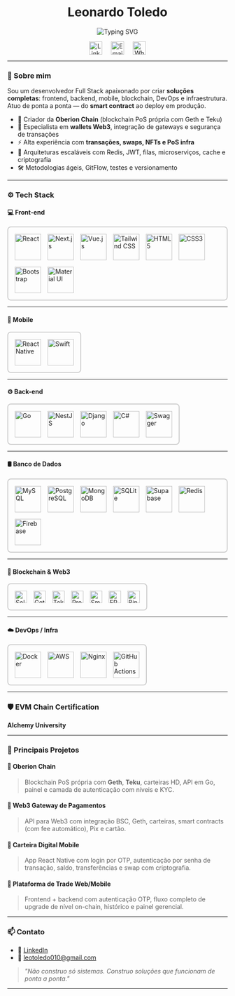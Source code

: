 <h1 align="center">Leonardo Toledo</h1>

<p align="center">
  <img src="https://readme-typing-svg.herokuapp.com?font=Fira+Code&size=24&pause=1000&color=F7F7F7&center=true&vCenter=true&width=780&lines=Full+Stack+Dev+%7C+Blockchain+Builder+%7C+PoS+Infra;Smart+Contracts+%2F+Wallets+%2F+Gateways+Web3;React+Native+%7C+Vue+%7C+Next.js+%7C+Go+%7C+Solidity;Mobile%2C+Web%2C+Backend%2C+DevOps+%26+Infra+Completa" alt="Typing SVG" />
</p>

<p align="center" style="display: flex; justify-content: center; gap: 20px; align-items: center;">
  <a href="https://www.linkedin.com/in/leonardo-toledo0/" target="_blank" rel="noopener noreferrer">
    <img src="https://cdn.jsdelivr.net/gh/devicons/devicon@latest/icons/linkedin/linkedin-original.svg" alt="LinkedIn" width="30" />
  </a>
  <a href="mailto:leotoledo010@gmail.com" target="_blank" rel="noopener noreferrer">
    <img src="https://cdn.jsdelivr.net/gh/devicons/devicon@latest/icons/google/google-original.svg" alt="Email" width="30" />
  </a>
  <a href="https://wa.me/5511992971390" target="_blank" rel="noopener noreferrer">
   <img src="https://cdn.jsdelivr.net/gh/devicons/devicon@latest/icons/whatsapp/whatsapp-original.svg" alt="WhatsApp" width="30" />
  </a>
</p>



---

### 🧠 Sobre mim

Sou um desenvolvedor Full Stack apaixonado por criar **soluções completas**: frontend, backend, mobile, blockchain, DevOps e infraestrutura. Atuo de ponta a ponta — do **smart contract** ao deploy em produção.

- 🚀 Criador da **Oberion Chain** (blockchain PoS própria com Geth e Teku)
- 🔐 Especialista em **wallets Web3**, integração de gateways e segurança de transações
- ⚡ Alta experiência com **transações, swaps, NFTs e PoS infra**
- 🔄 Arquiteturas escaláveis com Redis, JWT, filas, microserviços, cache e criptografia
- 🛠️ Metodologias ágeis, GitFlow, testes e versionamento

---

### ⚙️ Tech Stack

#### 💻 Front-end
<div style="border: 2px solid #ccc; border-radius: 8px; padding: 15px; max-width: 100%; display: inline-block;">
  <div style="display: flex; gap: 15px; align-items: center; flex-wrap: wrap;">
    <img src="https://cdn.jsdelivr.net/gh/devicons/devicon@latest/icons/react/react-original-wordmark.svg" alt="React" width="60" />
    <img src="https://cdn.jsdelivr.net/gh/devicons/devicon@latest/icons/nextjs/nextjs-original.svg" alt="Next.js" width="60" />
    <img src="https://cdn.jsdelivr.net/gh/devicons/devicon@latest/icons/vuejs/vuejs-original-wordmark.svg" alt="Vue.js" width="60" />
    <img src="https://cdn.jsdelivr.net/gh/devicons/devicon@latest/icons/tailwindcss/tailwindcss-original.svg" alt="Tailwind CSS" width="60" />
    <img src="https://cdn.jsdelivr.net/gh/devicons/devicon@latest/icons/html5/html5-original-wordmark.svg" alt="HTML5" width="60" />
    <img src="https://cdn.jsdelivr.net/gh/devicons/devicon@latest/icons/css3/css3-original-wordmark.svg" alt="CSS3" width="60" />
    <img src="https://cdn.jsdelivr.net/gh/devicons/devicon@latest/icons/bootstrap/bootstrap-original-wordmark.svg" alt="Bootstrap" width="60" />
    <img src="https://cdn.jsdelivr.net/gh/devicons/devicon@latest/icons/materialui/materialui-original.svg" alt="Material UI" width="60" />
  </div>
</div>

---

#### 📱 Mobile

<div style="border: 2px solid #ccc; border-radius: 8px; padding: 15px; max-width: 100%; display: inline-block;">
  <div style="display: flex; gap: 15px; align-items: center; flex-wrap: wrap;">
    <img src="https://cdn.jsdelivr.net/gh/devicons/devicon@latest/icons/reactnative/reactnative-original-wordmark.svg" alt="React Native" width="60" />
    <img src="https://cdn.jsdelivr.net/gh/devicons/devicon@latest/icons/swift/swift-original.svg" alt="Swift" width="60" />
  </div>
</div>

---

#### ⚙️ Back-end

<div style="border: 2px solid #ccc; border-radius: 8px; padding: 15px; max-width: 100%; display: inline-block;">
  <div style="display: flex; gap: 15px; align-items: center; flex-wrap: wrap;">
    <img src="https://cdn.jsdelivr.net/gh/devicons/devicon@latest/icons/go/go-original.svg" alt="Go" width="60" />
    <img src="https://cdn.jsdelivr.net/gh/devicons/devicon@latest/icons/nestjs/nestjs-original.svg" alt="NestJS" width="60" />
    <img src="https://cdn.jsdelivr.net/gh/devicons/devicon@latest/icons/django/django-plain.svg" alt="Django" width="60" />
    <img src="https://cdn.jsdelivr.net/gh/devicons/devicon@latest/icons/csharp/csharp-original.svg" alt="C#" width="60" />
    <img src="https://cdn.jsdelivr.net/gh/devicons/devicon@latest/icons/swagger/swagger-original.svg" alt="Swagger" width="60" />
  </div>
</div>

---

#### 🛢️ Banco de Dados

<div style="border: 2px solid #ccc; border-radius: 8px; padding: 15px; max-width: 100%; display: inline-block;">
  <div style="display: flex; gap: 15px; align-items: center; flex-wrap: wrap;">
    <img src="https://cdn.jsdelivr.net/gh/devicons/devicon@latest/icons/mysql/mysql-original.svg" alt="MySQL" width="60" />
    <img src="https://cdn.jsdelivr.net/gh/devicons/devicon@latest/icons/postgresql/postgresql-original.svg" alt="PostgreSQL" width="60" />
    <img src="https://cdn.jsdelivr.net/gh/devicons/devicon@latest/icons/mongodb/mongodb-original.svg" alt="MongoDB" width="60" />
    <img src="https://cdn.jsdelivr.net/gh/devicons/devicon@latest/icons/sqlite/sqlite-original.svg" alt="SQLite" width="60" />
    <img src="https://img.shields.io/badge/-Supabase-3ECF8E?logo=supabase&logoColor=white" alt="Supabase" height="60" />
    <img src="https://cdn.jsdelivr.net/gh/devicons/devicon@latest/icons/redis/redis-original.svg" alt="Redis" width="60" />
    <img src="https://cdn.jsdelivr.net/gh/devicons/devicon@latest/icons/firebase/firebase-plain.svg" alt="Firebase" width="60" />
  </div>
</div>

---

#### 🧬 Blockchain & Web3

<div style="border: 2px solid #ccc; border-radius: 8px; padding: 15px; max-width: 100%; display: inline-block;">
  <div style="display: flex; gap: 15px; align-items: center; flex-wrap: wrap;">
    <a href="https://docs.soliditylang.org" target="_blank" rel="noopener noreferrer">
      <img src="https://img.shields.io/badge/-Solidity-363636?style=flat-square&logo=solidity&logoColor=white" alt="Solidity" height="28" />
    </a>
    <a href="https://geth.ethereum.org" target="_blank" rel="noopener noreferrer">
      <img src="https://img.shields.io/badge/-Geth-3C3C3D?style=flat-square&logo=ethereum&logoColor=white" alt="Geth" height="28" />
    </a>
    <a href="https://docs.teku.consensys.net" target="_blank" rel="noopener noreferrer">
      <img src="https://img.shields.io/badge/-Teku-3C3C3D?style=flat-square&logo=ethereum&logoColor=white" alt="Teku" height="28" />
    </a>
    <a href="https://en.wikipedia.org/wiki/Proof_of_stake" target="_blank" rel="noopener noreferrer">
      <img src="https://img.shields.io/badge/-Proof_of_Stake-6A1B9A?style=flat-square&logo=ethereum&logoColor=white" alt="Proof of Stake" height="28" />
    </a>
    <a href="https://en.wikipedia.org/wiki/Smart_contract" target="_blank" rel="noopener noreferrer">
      <img src="https://img.shields.io/badge/-Smart_Contracts-FF5722?style=flat-square&logo=ethereum&logoColor=white" alt="Smart Contracts" height="28" />
    </a>
    <a href="https://ethereum.org/en/developers/docs/standards/tokens/erc-20/" target="_blank" rel="noopener noreferrer">
      <img src="https://img.shields.io/badge/-ERC20-009688?style=flat-square&logo=ethereum&logoColor=white" alt="ERC20" height="28" />
    </a>
    <a href="https://www.binance.org" target="_blank" rel="noopener noreferrer">
      <img src="https://img.shields.io/badge/-Binance_Smart_Chain-F0B90B?style=flat-square&logo=binance&logoColor=white" alt="Binance Smart Chain" height="28" />
    </a>
  </div>
</div>

---

#### ☁️ DevOps / Infra

<div style="border: 2px solid #ccc; border-radius: 8px; padding: 15px; max-width: 100%; display: inline-block;">
  <div style="display: flex; gap: 15px; align-items: center; flex-wrap: wrap;">
    <a href="https://www.docker.com" target="_blank" rel="noopener noreferrer">
      <img src="https://cdn.jsdelivr.net/gh/devicons/devicon/icons/docker/docker-original.svg" alt="Docker" width="60" />
    </a>
    <a href="https://aws.amazon.com" target="_blank" rel="noopener noreferrer">
      <img src="https://cdn.jsdelivr.net/gh/devicons/devicon@latest/icons/amazonwebservices/amazonwebservices-original-wordmark.svg" alt="AWS" width="60" />
    </a>
    <a href="https://www.nginx.com" target="_blank" rel="noopener noreferrer">
      <img src="https://cdn.jsdelivr.net/gh/devicons/devicon/icons/nginx/nginx-original.svg" alt="Nginx" width="60" />
    </a>
    <a href="https://github.com/features/actions" target="_blank" rel="noopener noreferrer">
      <img src="https://cdn.jsdelivr.net/gh/devicons/devicon/icons/github/github-original.svg" alt="GitHub Actions" width="60" />
    </a>
  </div>
</div>

---

### 🛡️ EVM Chain Certification
**Alchemy University**

---

### 💼 Principais Projetos

#### 🔹 **Oberion Chain**
> Blockchain PoS própria com **Geth**, **Teku**, carteiras HD, API em Go, painel e camada de autenticação com níveis e KYC.

#### 🔹 **Web3 Gateway de Pagamentos**
> API para Web3 com integração BSC, Geth, carteiras, smart contracts (com fee automático), Pix e cartão.

#### 🔹 **Carteira Digital Mobile**
> App React Native com login por OTP, autenticação por senha de transação, saldo, transferências e swap com criptografia.

#### 🔹 **Plataforma de Trade Web/Mobile**
> Frontend + backend com autenticação OTP, fluxo completo de upgrade de nível on-chain, histórico e painel gerencial.

---


### 📫 Contato

- 💼 [LinkedIn](https://www.linkedin.com/in/leonardo-toledo0/)
- 📧 leotoledo010@gmail.com

> *"Não construo só sistemas. Construo soluções que funcionam de ponta a ponta."*

---
